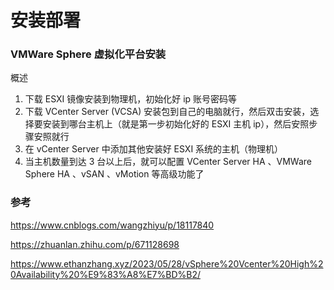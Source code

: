 # 安装部署

### VMWare Sphere 虚拟化平台安装

概述

1. 下载 ESXI 镜像安装到物理机，初始化好 ip 账号密码等
2. 下载 VCenter Server (VCSA) 安装包到自己的电脑就行，然后双击安装，选择要安装到哪台主机上（就是第一步初始化好的 ESXI 主机 ip），然后安照步骤安照就行
3. 在 vCenter Server 中添加其他安装好 ESXI 系统的主机（物理机）
4. 当主机数量到达 3 台以上后，就可以配置 VCenter Server HA 、VMWare Sphere HA 、vSAN 、vMotion 等高级功能了





### 参考

https://www.cnblogs.com/wangzhiyu/p/18117840

https://zhuanlan.zhihu.com/p/671128698

https://www.ethanzhang.xyz/2023/05/28/vSphere%20Vcenter%20High%20Availability%20%E9%83%A8%E7%BD%B2/